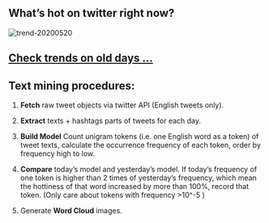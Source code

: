 ## What’s hot on twitter right now?

![trend-20200520][wordcloud]

[wordcloud]: https://raw.githubusercontent.com/xdqc/tweet-trend-everyday/master/word-cloud/trend-20200520.png?token=AF5V4P7ADR6KQBZ4CEDTNIK6AXRMU "trend-20200520"

## [Check trends on old days ...](https://github.com/xdqc/tweet-trend-everyday/tree/master/word-cloud)

## Text mining procedures:

1. **Fetch** raw tweet objects via twitter API (English tweets only).

2. **Extract** texts + hashtags parts of tweets for each day.

3. **Build Model** Count unigram tokens (i.e. one English word as a token) of tweet texts, calculate the occurrence frequency of each token, order by frequency high to low.

4. **Compare** today’s model and yesterday’s model. If today’s frequency of one token is higher than 2 times of yesterday’s frequency, which mean the hottiness of that word increased by more than 100%, record that token. (Only care about tokens with frequency >10^-5 )

5. Generate **Word Cloud** images.
